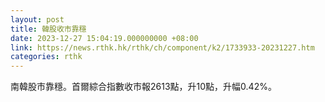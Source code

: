 ```yaml
---
layout: post
title: 韓股收市靠穩
date: 2023-12-27 15:04:19.000000000 +08:00
link: https://news.rthk.hk/rthk/ch/component/k2/1733933-20231227.htm
categories: rthk
---
```


南韓股市靠穩。首爾綜合指數收市報2613點，升10點，升幅0.42%。
